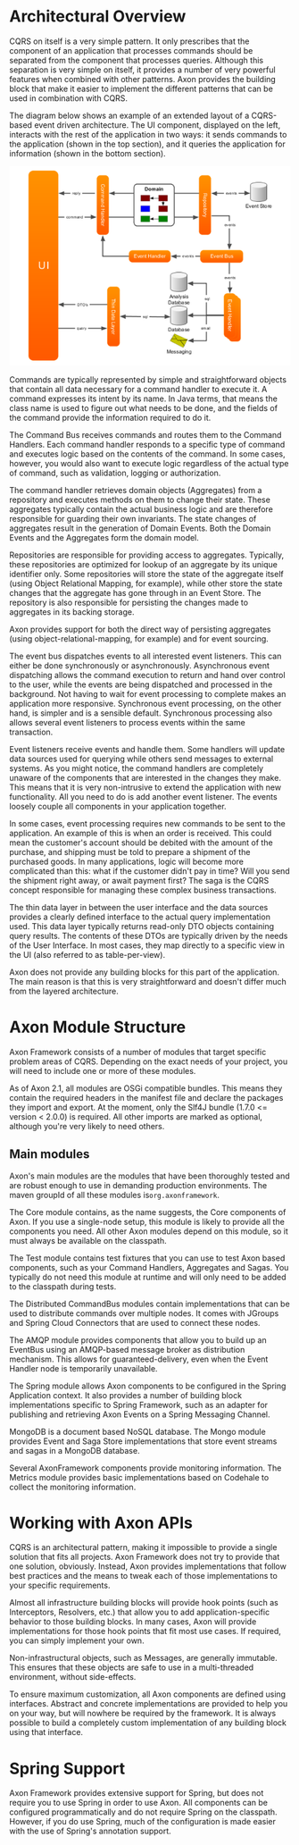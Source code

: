 Architectural Overview
======================

CQRS on itself is a very simple pattern. It only prescribes that the component of an application that processes commands should be separated from the component that processes queries. Although this separation is very simple on itself, it provides a number of very powerful features when combined with other patterns. Axon provides the building block that make it easier to implement the different patterns that can be used in combination with CQRS.

The diagram below shows an example of an extended layout of a CQRS-based event driven architecture. The UI component, displayed on the left, interacts with the rest of the application in two ways: it sends commands to the application (shown in the top section), and it queries the application for information (shown in the bottom section).

![Architecture overview of a CQRS application](detailed-architecture-overview.png)

Commands are typically represented by simple and straightforward objects that contain all data necessary for a command handler to execute it. A command expresses its intent by its name. In Java terms, that means the class name is used to figure out what needs to be done, and the fields of the command provide the information required to do it.

The Command Bus receives commands and routes them to the Command Handlers. Each command handler responds to a specific type of command and executes logic based on the contents of the command. In some cases, however, you would also want to execute logic regardless of the actual type of command, such as validation, logging or authorization.

The command handler retrieves domain objects (Aggregates) from a repository and executes methods on them to change their state. These aggregates typically contain the actual business logic and are therefore responsible for guarding their own invariants. The state changes of aggregates result in the generation of Domain Events. Both the Domain Events and the Aggregates form the domain model.

Repositories are responsible for providing access to aggregates. Typically, these repositories are optimized for lookup of an aggregate by its unique identifier only. Some repositories will store the state of the aggregate itself (using Object Relational Mapping, for example), while other store the state changes that the aggregate has gone through in an Event Store. The repository is also responsible for persisting the changes made to aggregates in its backing storage.

Axon provides support for both the direct way of persisting aggregates (using object-relational-mapping, for example) and for event sourcing.

The event bus dispatches events to all interested event listeners. This can either be done synchronously or asynchronously. Asynchronous event dispatching allows the command execution to return and hand over control to the user, while the events are being dispatched and processed in the background. Not having to wait for event processing to complete makes an application more responsive. Synchronous event processing, on the other hand, is simpler and is a sensible default. Synchronous processing also allows several event listeners to process events within the same transaction.

Event listeners receive events and handle them. Some handlers will update data sources used for querying while others send messages to external systems. As you might notice, the command handlers are completely unaware of the components that are interested in the changes they make. This means that it is very non-intrusive to extend the application with new functionality. All you need to do is add another event listener. The events loosely couple all components in your application together.

In some cases, event processing requires new commands to be sent to the application. An example of this is when an order is received. This could mean the customer's account should be debited with the amount of the purchase, and shipping must be told to prepare a shipment of the purchased goods. In many applications, logic will become more complicated than this: what if the customer didn't pay in time? Will you send the shipment right away, or await payment first? The saga is the CQRS concept responsible for managing these complex business transactions.

The thin data layer in between the user interface and the data sources provides a clearly defined interface to the actual query implementation used. This data layer typically returns read-only DTO objects containing query results. The contents of these DTOs are typically driven by the needs of the User Interface. In most cases, they map directly to a specific view in the UI (also referred to as table-per-view).

Axon does not provide any building blocks for this part of the application. The main reason is that this is very straightforward and doesn't differ much from the layered architecture.

Axon Module Structure
=====================

Axon Framework consists of a number of modules that target specific problem areas of CQRS. Depending on the exact needs of your project, you will need to include one or more of these modules.

As of Axon 2.1, all modules are OSGi compatible bundles. This means they contain the required headers in the manifest file and declare the packages they import and export. At the moment, only the Slf4J bundle (1.7.0 &lt;= version &lt; 2.0.0) is required. All other imports are marked as optional, although you're very likely to need others.

Main modules
------------

Axon's main modules are the modules that have been thoroughly tested and are robust enough to use in demanding production environments. The maven groupId of all these modules is`org.axonframework`.

The Core module contains, as the name suggests, the Core components of Axon. If you use a single-node setup, this module is likely to provide all the components you need. All other Axon modules depend on this module, so it must always be available on the classpath.

The Test module contains test fixtures that you can use to test Axon based components, such as your Command Handlers, Aggregates and Sagas. You typically do not need this module at runtime and will only need to be added to the classpath during tests.

The Distributed CommandBus modules contain implementations that can be used to distribute commands over multiple nodes. It comes with JGroups and Spring Cloud Connectors that are used to connect these nodes.

The AMQP module provides components that allow you to build up an EventBus using an AMQP-based message broker as distribution mechanism. This allows for guaranteed-delivery, even when the Event Handler node is temporarily unavailable.

The Spring module allows Axon components to be configured in the Spring Application context. It also provides a number of building block implementations specific to Spring Framework, such as an adapter for publishing and retrieving Axon Events on a Spring Messaging Channel.

MongoDB is a document based NoSQL database. The Mongo module provides Event and Saga Store implementations that store event streams and sagas in a MongoDB database.

Several AxonFramework components provide monitoring information. The Metrics module provides basic implementations based on Codehale to collect the monitoring information. 

Working with Axon APIs
======================

CQRS is an architectural pattern, making it impossible to provide a single solution that fits all projects. Axon Framework does not try to provide that one solution, obviously. Instead, Axon provides implementations that follow best practices and the means to tweak each of those implementations to your specific requirements.

Almost all infrastructure building blocks will provide hook points (such as Interceptors, Resolvers, etc.) that allow you to add application-specific behavior to those building blocks. In many cases, Axon will provide implementations for those hook points that fit most use cases. If required, you can simply implement your own.

Non-infrastructural objects, such as Messages, are generally immutable. This ensures that these objects are safe to use in a multi-threaded environment, without side-effects.

To ensure maximum customization, all Axon components are defined using interfaces. Abstract and concrete implementations are provided to help you on your way, but will nowhere be required by the framework. It is always possible to build a completely custom implementation of any building block using that interface.

Spring Support
==============

Axon Framework provides extensive support for Spring, but does not require you to use Spring in order to use Axon. All components can be configured programmatically and do not require Spring on the classpath. However, if you do use Spring, much of the configuration is made easier with the use of Spring's annotation support.
